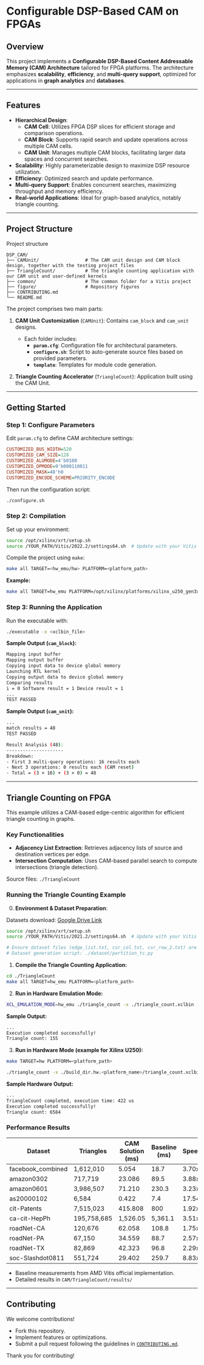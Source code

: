 # Configurable DSP-Based CAM on FPGAs

## Overview

This project implements a **Configurable DSP-Based Content Addressable Memory (CAM) Architecture** tailored for FPGA platforms. The architecture emphasizes **scalability**, **efficiency**, and **multi-query support**, optimized for applications in **graph analytics** and **databases**.

---

## Features

- **Hierarchical Design**:
  - **CAM Cell**: Utilizes FPGA DSP slices for efficient storage and comparison operations.
  - **CAM Block**: Supports rapid search and update operations across multiple CAM cells.
  - **CAM Unit**: Manages multiple CAM blocks, facilitating larger data spaces and concurrent searches.
- **Scalability**: Highly parameterizable design to maximize DSP resource utilization.
- **Efficiency**: Optimized search and update performance.
- **Multi-query Support**: Enables concurrent searches, maximizing throughput and memory efficiency.
- **Real-world Applications**: Ideal for graph-based analytics, notably triangle counting.

---

## Project Structure

Project structure

```
DSP_CAM/
├── CAMUnit/                 # The CAM unit design and CAM block design, together with the testing project files
├── TriangleCount/           # The triangle counting application with our CAM unit and user-defined kernels
├── common/                  # The common folder for a Vitis project
├── figure/                  # Repository figures
├── CONTRIBUTING.md
└── README.md
```

The project comprises two main parts:

1. **CAM Unit Customization** (`CAMUnit`): Contains `cam_block` and `cam_unit` designs.
   - Each folder includes:
     - **`param.cfg`**: Configuration file for architectural parameters.
     - **`configure.sh`**: Script to auto-generate source files based on provided parameters.
     - **`template`**: Templates for module code generation.

2. **Triangle Counting Accelerator** (`TriangleCount`): Application built using the CAM Unit.

---

## Getting Started

### Step 1: Configure Parameters

Edit `param.cfg` to define CAM architecture settings:

```cfg
CUSTOMIZED_BUS_WIDTH=520
CUSTOMIZED_CAM_SIZE=128
CUSTOMIZED_ALUMODE=4'b0100
CUSTOMIZED_OPMODE=9'b000110011
CUSTOMIZED_MASK=48'h0
CUSTOMIZED_ENCODE_SCHEME=PRIORITY_ENCODE
```

Then run the configuration script:

```bash
./configure.sh
```

### Step 2: Compilation

Set up your environment:

```bash
source /opt/xilinx/xrt/setup.sh
source /YOUR_PATH/Vitis/2022.2/settings64.sh  # Update with your Vitis path
```

Compile the project using `make`:

```bash
make all TARGET=<hw_emu/hw> PLATFORM=<platform_path>
```

**Example:**

```bash
make all TARGET=hw_emu PLATFORM=/opt/xilinx/platforms/xilinx_u250_gen3x16_xdma_3_1_202020_1/xilinx_u250_gen3x16_xdma_3_1_202020_1.xpfm
```

### Step 3: Running the Application

Run the executable with:

```bash
./executable -x <xclbin_file>
```

**Sample Output (`cam_block`):**

```bash
Mapping input buffer
Mapping output buffer
Copying input data to device global memory
Launching RTL kernel
Copying output data to device global memory
Comparing results
i = 0 Software result = 1 Device result = 1
...
TEST PASSED
```

**Sample Output (`cam_unit`):**

```bash
...
match results = 48
TEST PASSED

Result Analysis (48):
---------------------
Breakdown:
- First 3 multi-query operations: 16 results each
- Next 3 operations: 0 results each (CAM reset)
- Total = (3 × 16) + (3 × 0) = 48
```

---
## Triangle Counting on FPGA

This example utilizes a CAM-based edge-centric algorithm for efficient triangle counting in graphs.

### Key Functionalities

- **Adjacency List Extraction**: Retrieves adjacency lists of source and destination vertices per edge.
- **Intersection Computation**: Uses CAM-based parallel search to compute intersections (triangle detection).

Source files: `./TriangleCount`

### Running the Triangle Counting Example

0. **Environment & Dataset Preparation**:

Datasets download: [Google Drive Link](https://drive.google.com/drive/folders/10qyk-ASlPxW-PwoP_6kM_AAGgDlgJRGb?usp=drive_link)

```bash
source /opt/xilinx/xrt/setup.sh
source /YOUR_PATH/Vitis/2021.2/settings64.sh  # Update with your Vitis path

# Ensure dataset files (edge_list.txt, csr_col.txt, csr_row_2.txt) are in ./TriangleCount/dataset/
# Dataset generation script: ./dataset/partition_tc.py
```

1. **Compile the Triangle Counting Application:**

```bash
cd ./TriangleCount
make all TARGET=hw_emu PLATFORM=<platform_path>
```

2. **Run in Hardware Emulation Mode:**

```bash
XCL_EMULATION_MODE=hw_emu ./triangle_count -x ./triangle_count.xclbin
```

**Sample Output:**

```bash
...
Execution completed successfully!
Triangle count: 155
```

3. **Run in Hardware Mode (example for Xilinx U250):**

```bash
make TARGET=hw PLATFORM=<platform_path>

./triangle_count -x ./build_dir.hw.<platform_name>/triangle_count.xclbin -s ./dataset/as20000102
```

**Sample Hardware Output:**

```bash
...
TriangleCount completed, execution time: 422 us
Execution completed successfully!
Triangle count: 6584
```

### Performance Results

| Dataset             | Triangles    | CAM Solution (ms) | Baseline (ms) | Speedup |
|---------------------|--------------|-------------------|---------------|---------|
| facebook_combined   | 1,612,010    | 5.054             | 18.7          | 3.70x   |
| amazon0302          | 717,719      | 23.086            | 89.5          | 3.88x   |
| amazon0601          | 3,986,507    | 71.210            | 230.3         | 3.23x   |
| as20000102          | 6,584        | 0.422             | 7.4           | 17.54x  |
| cit-Patents         | 7,515,023    | 415.808           | 800           | 1.92x   |
| ca-cit-HepPh        | 195,758,685  | 1,526.05          | 5,361.1       | 3.51x   |
| roadNet-CA          | 120,676      | 62.058            | 108.8         | 1.75x   |
| roadNet-PA          | 67,150       | 34.559            | 88.7          | 2.57x   |
| roadNet-TX          | 82,869       | 42.323            | 96.8          | 2.29x   |
| soc-Slashdot0811    | 551,724      | 29.402            | 259.7         | 8.83x   |

- Baseline measurements from AMD Vitis official implementation.
- Detailed results in `CAM/TriangleCount/results/`

---

## Contributing

We welcome contributions!

- Fork this repository.
- Implement features or optimizations.
- Submit a pull request following the guidelines in [`CONTRIBUTING.md`](./CONTRIBUTING.md).

Thank you for contributing!